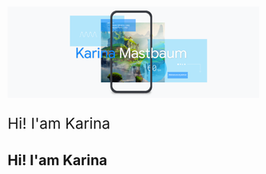 <img src="https://raw.githubusercontent.com/KarinaMastbaum/karinamastbaum/main/portada-github.png" alt="Welcome to my GitHub">


<p style="font-size:30px" "font-weight:bold>Hi! I'am Karina</p>
<h1>Hi! I'am Karina</h1>
<!--
**KarinaMastbaum/karinamastbaum** is a ✨ _special_ ✨ repository because its `README.md` (this file) appears on your GitHub profile.

Here are some ideas to get you started:

- 🔭 I’m currently working on ...
- 🌱 I’m currently learning ...
- 👯 I’m looking to collaborate on ...
- 🤔 I’m looking for help with ...
- 💬 Ask me about ...
- 📫 How to reach me: ...
- 😄 Pronouns: ...
- ⚡ Fun fact: ...
-->
